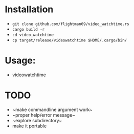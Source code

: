 # Installation
  - `git clone github.com/flightman69/video_watchtime.rs`
  - `cargo build -r`
  - `cd video_watchtime` 
  - `cp target/release/videowatchtime $HOME/.cargo/bin/`

# Usage:
  - videowatchtime <path>

# TODO
  - ~make commandline argument work~
  - ~proper help/error message~
  - ~explore subdirectory~
  - make it portable
